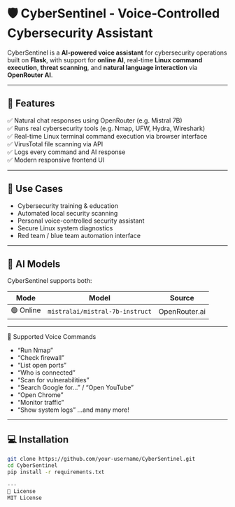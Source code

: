 # 🛡️ CyberSentinel - Voice-Controlled Cybersecurity Assistant

CyberSentinel is a **AI-powered voice assistant** for cybersecurity operations built on **Flask**, with support for **online AI**, real-time **Linux command execution**, **threat scanning**, and **natural language interaction** via **OpenRouter AI**.

---

## 🚀 Features
 
✅ Natural chat responses using OpenRouter (e.g. Mistral 7B)  
✅ Runs real cybersecurity tools (e.g. Nmap, UFW, Hydra, Wireshark)  
✅ Real-time Linux terminal command execution via browser interface  
✅ VirusTotal file scanning via API  
✅ Logs every command and AI response  
✅ Modern responsive frontend UI  

---

## 🎯 Use Cases

- Cybersecurity training & education  
- Automated local security scanning  
- Personal voice-controlled security assistant  
- Secure Linux system diagnostics  
- Red team / blue team automation interface

---

## 🧠 AI Models

CyberSentinel supports both:

| Mode         | Model                             | Source         |
|--------------|------------------------------------|----------------|
| 🟢 Online     | `mistralai/mistral-7b-instruct`    | OpenRouter.ai  |

---

🔐 Supported Voice Commands

- “Run Nmap”
- “Check firewall”
- “List open ports”
- “Who is connected”
- “Scan for vulnerabilities”
- “Search Google for…” / “Open YouTube”
- “Open Chrome”
- “Monitor traffic”
- “Show system logs”
  …and many more!

---

## 💻 Installation

```bash
git clone https://github.com/your-username/CyberSentinel.git
cd CyberSentinel
pip install -r requirements.txt

--- 
📜 License
MIT License
